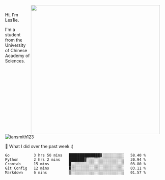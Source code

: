 <img align="right" src="https://github-readme-stats.vercel.app/api?username=iansmith123&show_icons=true&hide_border=true" width="420">

### 
Hi, I'm Les1ie. 

I'm a student from the University of Chinese Academy of Sciences.

<img src="https://komarev.com/ghpvc/?username=iansmith123" alt="iansmith123" />




🔭 What I did over the past week :)
<!--START_SECTION:waka-->
```text
Go           3 hrs 50 mins   ██████████████▓░░░░░░░░░░   58.40 % 
Python       2 hrs 2 mins    ███████▓░░░░░░░░░░░░░░░░░   30.94 % 
Crontab      15 mins         █░░░░░░░░░░░░░░░░░░░░░░░░   03.80 % 
Git Config   12 mins         ▓░░░░░░░░░░░░░░░░░░░░░░░░   03.11 % 
Markdown     6 mins          ▒░░░░░░░░░░░░░░░░░░░░░░░░   01.57 % 
```
<!--END_SECTION:waka-->


<!--
**IanSmith123/IanSmith123** is a ✨ _special_ ✨ repository because its `README.md` (this file) appears on your GitHub profile.
<img src="https://github.githubassets.com/images/spinners/octocat-spinner-64.gif">

Here are some ideas to get you started:

- 🔭 I’m currently working on ...
- 🌱 I’m currently learning ...
- 👯 I’m looking to collaborate on ...
- 🤔 I’m looking for help with ...
- 💬 Ask me about ...
- 📫 How to reach me: ...
- 😄 Pronouns: ...
- ⚡ Fun fact: ...
-->
